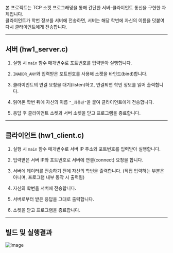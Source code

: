 본 프로젝트는 TCP 소켓 프로그래밍을 통해 간단한 서버-클라이언트 통신을 구현한 과제입니다.  
클라이언트가 학번 정보를 서버에 전송하면, 서버는 해당 학번에 자신의 이름을 덧붙여 다시 클라이언트에게 전송합니다.

---

## 서버 (hw1_server.c)

1. 실행 시 `main` 함수 매개변수로 포트번호를 입력받아 실행합니다.  

2. `INADDR_ANY`와 입력받은 포트번호를 사용해 소켓을 바인드(bind)합니다.

3. 클라이언트의 연결 요청을 대기(listen)하고, 연결되면 학번 정보를 읽어 출력합니다.

4. 읽어온 학번 뒤에 자신의 이름 `"_최용진"`을 붙여 클라이언트에게 전송합니다.  

5. 응답 후 클라이언트 소켓과 서버 소켓을 닫고 프로그램을 종료합니다.

---

## 클라이언트 (hw1_client.c)

1. 실행 시 `main` 함수 매개변수로 서버 IP 주소와 포트번호를 입력받아 실행합니다.  

2. 입력받은 서버 IP와 포트번호로 서버에 연결(connect) 요청을 합니다.

3. 서버에 데이터를 전송하기 전에 자신의 학번을 출력합니다. (직접 입력하는 부분은 아니며, 프로그램 내부 동작 시 출력됨)

4. 자신의 학번을 서버에 전송합니다.  

5. 서버로부터 받은 응답을 그대로 출력합니다.

6. 소켓을 닫고 프로그램을 종료합니다.

---

## 빌드 및 실행결과
![Image](https://github.com/user-attachments/assets/52fa1399-e437-4cf6-b612-da392e18014d)

